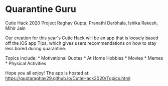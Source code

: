 
# Quarantine Guru
Cutie Hack 2020 Project
Raghav Gupta, Pranathi Darbhala, Ishika Rakesh, Mihir Jain

Our creation for this year's Cutie Hack will be an app that is loosely based off the iOS app Tips, which gives  users recommendations on how to stay less bored during quarantine.

Topics include:
    * Motivational Quotes
    * At Home Hobbies
    * Movies
    * Memes
    * Physical Activities

Hope you all enjoy! The app is hosted at: https://guptaraghav29.github.io/CutieHack2020/Topics.html

